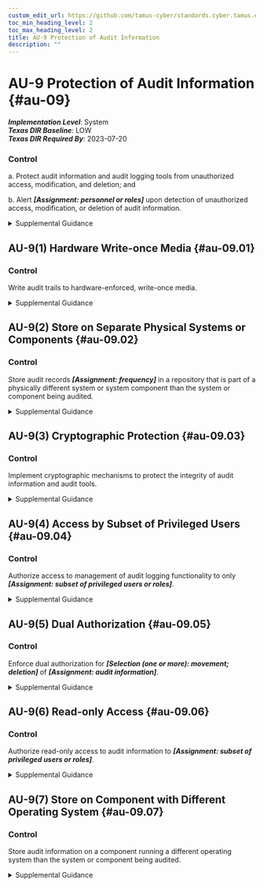 ```yaml
---
custom_edit_url: https://github.com/tamus-cyber/standards.cyber.tamus.edu/tree/main/static/content/tamus.edu/TAMUS_profile.xml
toc_min_heading_level: 2
toc_max_heading_level: 2
title: AU-9 Protection of Audit Information
description: ""
---
```


# AU-9 Protection of Audit Information {#au-09}

_**Implementation Level**_: System\
_**Texas DIR Baseline**_: LOW\
_**Texas DIR Required By**_: 2023-07-20

### Control

a. Protect audit information and audit logging tools from unauthorized access, modification, and deletion; and

b. Alert _**[Assignment: personnel or roles]**_ upon detection of unauthorized access, modification, or deletion of audit information.

<details>
  <summary>Supplemental Guidance</summary>

a. Protect audit information and audit logging tools from unauthorized access, modification, and deletion; and

b. Alert _**[Assignment: personnel or roles]**_ upon detection of unauthorized access, modification, or deletion of audit information.

</details>

## AU-9(1) Hardware Write-once Media {#au-09.01}

### Control

Write audit trails to hardware-enforced, write-once media.

<details>
  <summary>Supplemental Guidance</summary>

Write audit trails to hardware-enforced, write-once media.

</details>

## AU-9(2) Store on Separate Physical Systems or Components {#au-09.02}

### Control

Store audit records _**[Assignment: frequency]**_ in a repository that is part of a physically different system or system component than the system or component being audited.

<details>
  <summary>Supplemental Guidance</summary>

Store audit records _**[Assignment: frequency]**_ in a repository that is part of a physically different system or system component than the system or component being audited.

</details>

## AU-9(3) Cryptographic Protection {#au-09.03}

### Control

Implement cryptographic mechanisms to protect the integrity of audit information and audit tools.

<details>
  <summary>Supplemental Guidance</summary>

Implement cryptographic mechanisms to protect the integrity of audit information and audit tools.

</details>

## AU-9(4) Access by Subset of Privileged Users {#au-09.04}

### Control

Authorize access to management of audit logging functionality to only _**[Assignment: subset of privileged users or roles]**_.

<details>
  <summary>Supplemental Guidance</summary>

Authorize access to management of audit logging functionality to only _**[Assignment: subset of privileged users or roles]**_.

</details>

## AU-9(5) Dual Authorization {#au-09.05}

### Control

Enforce dual authorization for _**[Selection (one or more): movement; deletion]**_ of _**[Assignment: audit information]**_.

<details>
  <summary>Supplemental Guidance</summary>

Enforce dual authorization for _**[Selection (one or more): movement; deletion]**_ of _**[Assignment: audit information]**_.

</details>

## AU-9(6) Read-only Access {#au-09.06}

### Control

Authorize read-only access to audit information to _**[Assignment: subset of privileged users or roles]**_.

<details>
  <summary>Supplemental Guidance</summary>

Authorize read-only access to audit information to _**[Assignment: subset of privileged users or roles]**_.

</details>

## AU-9(7) Store on Component with Different Operating System {#au-09.07}

### Control

Store audit information on a component running a different operating system than the system or component being audited.

<details>
  <summary>Supplemental Guidance</summary>

Store audit information on a component running a different operating system than the system or component being audited.

</details>

